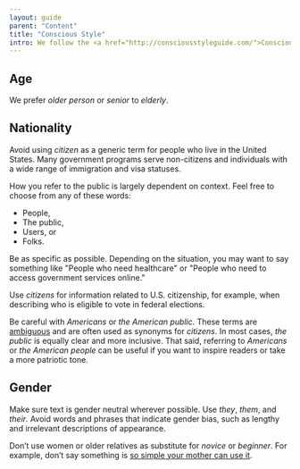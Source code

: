 ```yaml
---
layout: guide
parent: "Content"
title: "Conscious Style"
intro: We follow the <a href="http://consciousstyleguide.com/">Conscious Style Guide</a> because we are inclusive of all users.
---
```


## Age

We prefer _older person_ or _senior_ to _elderly_.

## Nationality

Avoid using _citizen_ as a generic term for people who live in the United States. Many government programs serve non-citizens and individuals with a wide range of immigration and visa statuses.

How you refer to the public is largely dependent on context. Feel free to choose from any of these words:

* People,
* The public,
* Users, or
* Folks.

Be as specific as possible. Depending on the situation, you may want to say something like "People who need healthcare" or "People who need to access government services online."

Use _citizens_ for information related to U.S. citizenship, for example, when describing who is eligible to vote in federal elections.

Be careful with _Americans_ or _the American public_. These terms are [ambiguous](https://en.wikipedia.org/wiki/Names_for_United_States_citizens) and are often used as synonyms for _citizens_. In most cases, _the public_ is equally clear and more inclusive. That said, referring to _Americans_ or _the American people_ can be useful if you want to inspire readers or take a more patriotic tone.

## Gender

Make sure text is gender neutral wherever possible. Use _they_, _them_, and _their_. Avoid words and phrases that indicate gender bias, such as lengthy and irrelevant descriptions of appearance.

Don’t use women or older relatives as substitute for _novice_ or _beginner_. For example, don’t say something is [so simple your mother can use it](http://geekfeminism.wikia.com/wiki/So_simple,_your_mother_could_do_it).
